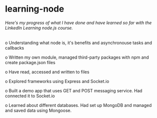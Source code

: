 # learning-node

###### Here's my progress of what I have done and have learned so far with the LinkedIn Learning node.js course.

o Understanding what node is, it's benefits and asynchronouse tasks and callbacks

o Written my own module, managed third-party packages with npm and create package.json files

o Have read, accessed and written to files

o Explored frameworks using Express and Socket.io

o Built a demo app that uses GET and POST messaging service. Had connected it to Socket.io

o Learned about different databases. Had set up MongoDB and managed and saved data using Mongoose.



